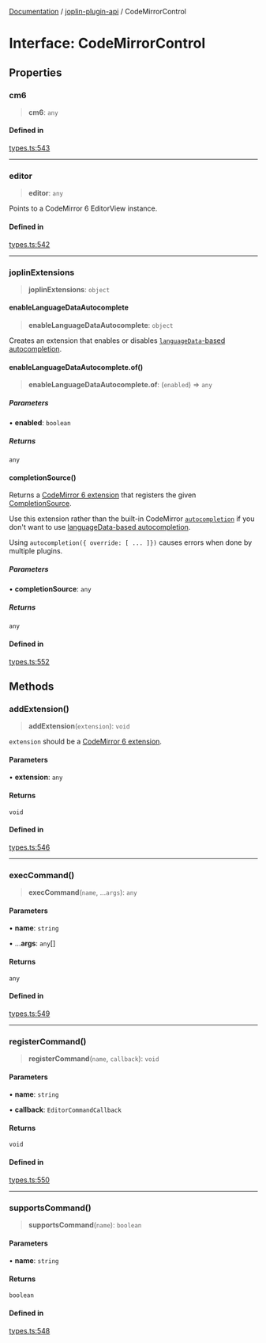 [Documentation](../../packages.md) / [joplin-plugin-api](../index.md) / CodeMirrorControl

# Interface: CodeMirrorControl

## Properties

### cm6

> **cm6**: `any`

#### Defined in

[types.ts:543](https://github.com/rxliuli/joplin-utils/blob/a3a4c55f9104da0aa8b36da1259d082b810b3d68/packages/joplin-plugin-api/src/types.ts#L543)

---

### editor

> **editor**: `any`

Points to a CodeMirror 6 EditorView instance.

#### Defined in

[types.ts:542](https://github.com/rxliuli/joplin-utils/blob/a3a4c55f9104da0aa8b36da1259d082b810b3d68/packages/joplin-plugin-api/src/types.ts#L542)

---

### joplinExtensions

> **joplinExtensions**: `object`

#### enableLanguageDataAutocomplete

> **enableLanguageDataAutocomplete**: `object`

Creates an extension that enables or disables [`languageData`-based autocompletion](https://codemirror.net/docs/ref/#autocomplete.autocompletion^config.override).

#### enableLanguageDataAutocomplete.of()

> **enableLanguageDataAutocomplete.of**: (`enabled`) => `any`

##### Parameters

• **enabled**: `boolean`

##### Returns

`any`

#### completionSource()

Returns a [CodeMirror 6 extension](https://codemirror.net/docs/ref/#state.Extension) that
registers the given [CompletionSource](https://codemirror.net/docs/ref/#autocomplete.CompletionSource).

Use this extension rather than the built-in CodeMirror [`autocompletion`](https://codemirror.net/docs/ref/#autocomplete.autocompletion)
if you don't want to use [languageData-based autocompletion](https://codemirror.net/docs/ref/#autocomplete.autocompletion^config.override).

Using `autocompletion({ override: [ ... ]})` causes errors when done by multiple plugins.

##### Parameters

• **completionSource**: `any`

##### Returns

`any`

#### Defined in

[types.ts:552](https://github.com/rxliuli/joplin-utils/blob/a3a4c55f9104da0aa8b36da1259d082b810b3d68/packages/joplin-plugin-api/src/types.ts#L552)

## Methods

### addExtension()

> **addExtension**(`extension`): `void`

`extension` should be a [CodeMirror 6 extension](https://codemirror.net/docs/ref/#state.Extension).

#### Parameters

• **extension**: `any`

#### Returns

`void`

#### Defined in

[types.ts:546](https://github.com/rxliuli/joplin-utils/blob/a3a4c55f9104da0aa8b36da1259d082b810b3d68/packages/joplin-plugin-api/src/types.ts#L546)

---

### execCommand()

> **execCommand**(`name`, ...`args`): `any`

#### Parameters

• **name**: `string`

• ...**args**: `any`[]

#### Returns

`any`

#### Defined in

[types.ts:549](https://github.com/rxliuli/joplin-utils/blob/a3a4c55f9104da0aa8b36da1259d082b810b3d68/packages/joplin-plugin-api/src/types.ts#L549)

---

### registerCommand()

> **registerCommand**(`name`, `callback`): `void`

#### Parameters

• **name**: `string`

• **callback**: `EditorCommandCallback`

#### Returns

`void`

#### Defined in

[types.ts:550](https://github.com/rxliuli/joplin-utils/blob/a3a4c55f9104da0aa8b36da1259d082b810b3d68/packages/joplin-plugin-api/src/types.ts#L550)

---

### supportsCommand()

> **supportsCommand**(`name`): `boolean`

#### Parameters

• **name**: `string`

#### Returns

`boolean`

#### Defined in

[types.ts:548](https://github.com/rxliuli/joplin-utils/blob/a3a4c55f9104da0aa8b36da1259d082b810b3d68/packages/joplin-plugin-api/src/types.ts#L548)
